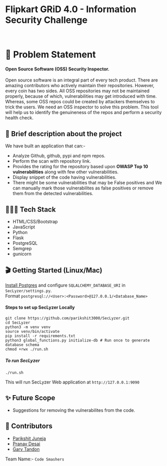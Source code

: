 # Flipkart GRiD 4.0 - Information Security Challenge

<br>

# 🎡 Problem Statement
#### Open Source Software (OSS) Security Inspector.<br>
Open source software is an integral part of every tech product. There are amazing contributors who actively maintain their repositories. However, every coin has two sides. All OSS repositories may not be maintained properly, because of which, vulnerabilities may get introduced with time. Whereas, some OSS repos could be created by attackers themselves to trick the users. We need an OSS inspector to solve this problem. This tool will help us to identify the genuineness of the repos and perform a security health check.

## 💎 Brief description about the project
We have built an application that can:- <br>
 - Analyze Github, github, pypi and npm repos. <br>
 - Perform the scan with repository link. <br>
 - Provides the rating for the repository based upon <b>OWASP Top 10 vulnerabilities</b> along with few other vulnerabilities. <br>
 - Display snippet of the code having vulnerabilities. <br>
 - There might be some vulnerabilities that may be False positives and We can manually mark those vulnerabilites as false positives or remove them from the detected vulnerabilities. <br>
 
## 👩🏻‍💻 Tech Stack
 - HTML/CSS/Bootstrap
 - JavaScript
 - Python
 - Flask
 - PostgreSQL
 - Semgrep
 - gunicorn


## 🎬 Getting Started (Linux/Mac)
<a href="https://adamtheautomator.com/install-postgresql-on-a-ubuntu/">Install Postgres</a> and configure `SQLALCHEMY_DATABASE_URI` in `SecLyzer/settings.py`.<br>Format `postgresql://<User>:<Password>@127.0.0.1/<Database_Name>`

#### Steps to set up SecLyzer Locally
```
git clone https://github.com/parikshit3000/SecLyzer.git
cd SecLyzer
python3 -m venv venv
source venv/bin/activate
pip install -r requirements.txt
python3 global_functions.py initialize-db # Run once to generate database schema
chmod +rwx ./run.sh
```

##### To run SecLyzer
`./run.sh`

This will run SecLyzer Web application at `http://127.0.0.1:9090`

## ✨ Future Scope
 - Suggestions for removing the vulnerabilites from the code.
 
## 👫 Contributors 
* [Parikshit Juneja](https://github.com/parikshit3000)
* [Pranav Desai](https://github.com/pranavvdesai)
* [Garv Tandon](https://github.com/garvsgit)

Team Name:- `Code Smashers`
